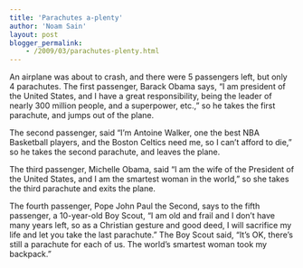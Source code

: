 ```yaml
---
title: 'Parachutes a-plenty'
author: 'Noam Sain'
layout: post
blogger_permalink:
    - /2009/03/parachutes-plenty.html
---
```


An airplane was about to crash, and there were 5 passengers left, but only 4 parachutes. The first passenger, Barack Obama says, “I am president of the United States, and I have a great responsibility, being the leader of nearly 300 million people, and a superpower, etc.,” so he takes the first parachute, and jumps out of the plane.

The second passenger, said “I’m Antoine Walker, one the best NBA Basketball players, and the Boston Celtics need me, so I can’t afford to die,” so he takes the second parachute, and leaves the plane.

The third passenger, Michelle Obama, said “I am the wife of the President of the United States, and I am the smartest woman in the world,” so she takes the third parachute and exits the plane.

The fourth passenger, Pope John Paul the Second, says to the fifth passenger, a 10-year-old Boy Scout, “I am old and frail and I don’t have many years left, so as a Christian gesture and good deed, I will sacrifice my life and let you take the last parachute.” The Boy Scout said, “It’s OK, there’s still a parachute for each of us. The world’s smartest woman took my backpack.”